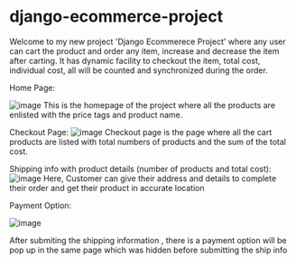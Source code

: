 # django-ecommerce-project

Welcome to my new project 'Django Ecommerece Project' where any user can cart the product and order any item, increase and decrease the item after carting. It has dynamic facility to checkout the item, total cost, individual cost, all will be counted and synchronized during the order.

Home Page:

![image](https://user-images.githubusercontent.com/39822204/218945394-70c18df9-ad4d-4800-92d4-98b007986d55.png)
This is the homepage of the project where all the products are enlisted with the price tags and product name.

Checkout Page:
![image](https://user-images.githubusercontent.com/39822204/223182363-dd0b5fe8-d3b5-4560-9a04-9059fabc3aa1.png)
Checkout page is the page where all the cart products are listed with total numbers of products and the sum of the total cost.

Shipping info with product details (number of products and total cost):
![image](https://user-images.githubusercontent.com/39822204/223183475-da5280e1-cc64-4800-9593-099ec40fd5e1.png)
Here, Customer can give their address and details to complete their order and get their product in accurate location

Payment Option:

![image](https://user-images.githubusercontent.com/39822204/223183948-929aeebe-2a84-4aa2-b448-a886bab7e6b5.png)

After submiting the shipping information , there is a payment option will be pop up in the same page which was hidden before submitting the ship info 


